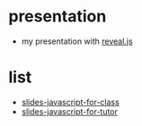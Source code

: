 # presentation
- my presentation with [reveal.js](http://lab.hakim.se/reveal-js/)

# list
- [slides-javascript-for-class](https://dongkwan-kim.github.io/presentation/tutoring/slides-javascript-for-class.html)
- [slides-javascript-for-tutor](https://dongkwan-kim.github.io/presentation/tutoring/slides-javascript-for-tutor.html)
